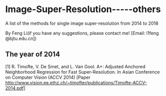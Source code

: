 # Image-Super-Resolution-----others
A list of the methods for single image super-resolution from 2014 to 2018

By Feng Li(if you have any suggestions, please contact me! [Email: l1feng @bjtu.edu.cn])

## The year of 2014
[1] R. Timofte, V. De Smet, and L. Van Gool. A+: Adjusted Anchored Neighborhood Regression for Fast Super-Resolution. In Asian Conference on Computer Vision (ACCV 2014) [Paper http://www.vision.ee.ethz.ch/~timofter/publications/Timofte-ACCV-2014.pdf]
